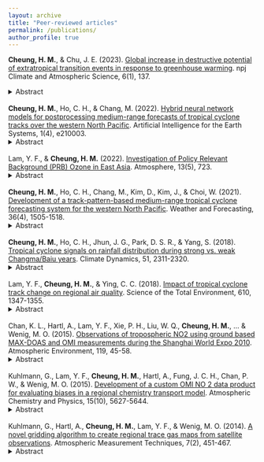 ```yaml
---
layout: archive
title: "Peer-reviewed articles"
permalink: /publications/
author_profile: true
---
```


<b>Cheung, H. M.</b>, & Chu, J. E. (2023). <a href="https://www.nature.com/articles/s41612-023-00470-8" target="_blank">Global increase in destructive potential of extratropical transition events in response to greenhouse warming</a>. npj Climate and Atmospheric Science, 6(1), 137.
<details>
<summary>Abstract</summary>
<sub>When tropical cyclones (TCs) move to the mid-latitudes, they oftentimes undergo extratropical transition (ET) by which they lose their symmetry and warm-core characteristics. Upon transforming into extratropical cyclones (ETCs), they tend to impact larger areas and thus larger populations. In light of the increased TC intensity due to global warming identified in previous studies, here we examine its effect on the frequency and destructiveness of ET events globally using a high-resolution fully coupled Earth System model (0.25° for atmosphere; 0.1° for ocean) prescribed with present-day, doubling, and quadrupling CO2 concentrations. Our findings indicate that ETCs originated from the tropics with higher destructiveness (indicated by integrated kinetic energy) become more frequent in response to greenhouse warming, although the number of ET events does not change significantly. The key factor in the change in the destructiveness of ETCs is the increase in wind speed and the high-wind area at ET. Despite the uncertainty in the Northern Hemisphere, our results underscore the necessity for climate resilience in the mid-latitudes against global warming.</sub>
</details>
<br>
<b>Cheung, H. M.</b>, Ho, C. H., & Chang, M. (2022). <a href="https://journals.ametsoc.org/view/journals/aies/1/4/AIES-D-21-0003.1.xml" target="_blank">Hybrid neural network models for postprocessing medium-range forecasts of tropical cyclone tracks over the western North Pacific</a>. Artificial Intelligence for the Earth Systems, 1(4), e210003.
<details>
<summary>Abstract</summary>
<sub>Tropical cyclone (TC) track forecasts derived from dynamical models inherit their errors. In this study, a neural network (NN) algorithm was proposed for postprocessing TC tracks predicted by the Global Ensemble Forecast System (GEFS) for lead times of 2, 4, 5, and 6 days over the western North Pacific. The hybrid NN is a combination of three NN classes: 1) convolutional NN that extracts spatial features from GEFS fields; 2) multilayer perceptron, which processes TC positions predicted by GEFS; and 3) recurrent NN that handles information from previous time steps. A dataset of 204 TCs (6744 samples), which were formed from 1985 to 2019 (June–October) and survived for at least six days, was separated into various track patterns. TCs in each track pattern were distributed uniformly to validation and test dataset, in which each contained 10% TCs of the entire dataset, and the remaining 80% were allocated to the training dataset. Two NN architectures were developed, with and without a shortcut connection. Feature selection and hyperparameter tuning were performed to improve model performance. The results present that mean track error and dispersion could be reduced, particularly with the shortcut connection, which also corrected the systematic speed and direction bias of GEFS. Although a reduction in mean track error was not achieved by the NNs for every forecast lead time, improvement can be foreseen upon calibration for reducing overfitting, and the performance encourages further development in the present application.</sub>
</details>
<br>
Lam, Y. F., & <b>Cheung, H. M.</b> (2022). <a href="https://www.mdpi.com/2073-4433/13/5/723" target="_blank">Investigation of Policy Relevant Background (PRB) Ozone in East Asia</a>. Atmosphere, 13(5), 723.
<details>
<summary>Abstract</summary>
<sub>The concept of Policy Relevant Background (PRB) ozone has emerged in recent years to address the air quality baseline on the theoretical limits of air pollution controls. In this study, the influence of Long-range Transport (LRT) of air pollutants from North America and the effect of Stratosphere-Troposphere Transport (STT) on PRB ozone was investigated using GEOS-Chem coupled WRF-CMAQ modelling system. Four distinct seasons in 2006 were simulated to understand better the seasonal and geographical impacts of these externalities on PRB ozone over East Asia (EA). Overall, the LRT impact from North America has been found to be ~0.54 ppbv, while the maximum impacts were found at the mountain stations with values of 2.3 ppbv, 3.3 ppbv, 2.3 ppbv, and 3.0 ppbv for January, April, July, and October, respectively. In terms of PRB ozone, the effect of STT has enhanced the surface background ozone by ~3.0 ppbv, with a maximum impact of 7.8 ppbv found in the northeastern part of East Asia (near Korea and Japan). Springtime (i.e., April) has the most vital STT signals caused by relatively cold weather and unstable atmospheric condition resulting from the transition of the monsoon season. The simulated PRB ozone based on the mean values of the maximum daily 8-h average (MDA8) is 53 ppbv for spring (April) and 22 ppbv for summer (July). Up to ~1.0 ppbv and ~2.2 ppbv of MDA8 ozone were attributed to LRT and STT, respectively. Among the selected cities, Beijing and Guangzhou have received the most substantial anthropogenic enhancement in MDA8 ozone in summer, ranging from 40.0 ppbv to 56.0 ppbv.</sub>
</details>
<br>
<b>Cheung, H. M.</b>, Ho, C. H., Chang, M., Kim, D., Kim, J., & Choi, W. (2021). <a href="https://doi.org/10.1175/WAF-D-20-0102.1" target="_blank">Development of a track-pattern-based medium-range tropical cyclone forecasting system for the western North Pacific</a>. Weather and Forecasting, 36(4), 1505-1518.
<details>
<summary>Abstract</summary>
<sub>Despite tremendous advancements in dynamical models for weather forecasting, statistical models continue to offer various possibilities for tropical cyclone (TC) track forecasting. Herein, a track-pattern-based approach was developed to predict a TC track for a lead time of 6–8 days over the western North Pacific (WNP), utilizing historical tracks in conjunction with dynamical forecasts. It is composed of four main steps: 1) clustering historical tracks similar to that of an operational 5-day forecast in their early phase into track patterns, and calculating the daily mean environmental fields (500-hPa geopotential height and steering flow) associated with each track; 2) deriving the two environmental variables forecasted by dynamical models; 3) evaluating pattern correlation coefficients between the two environmental fields from step 1 and those from dynamical model for a lead times of 6–8 days; and 4) producing the final track forecast based on relative frequency maps obtained from the historical tracks in step 1 and the pattern correlation coefficients obtained from step 3. TCs that formed in the WNP and lasted for at least 7 days, during the 9-yr period 2011–19 were selected to verify the resulting track-pattern-based forecasts. In addition to the performance comparable to dynamical models under certain conditions, the track-pattern-based model is inexpensive, and can consistently produce forecasts over large latitudinal or longitudinal ranges. Machine learning techniques can be implemented to incorporate nonlinearity in the present model for improving medium-range track forecasts.</sub>
</details>
<br>
<b>Cheung, H. M.</b>, Ho, C. H., Jhun, J. G., Park, D. S. R., & Yang, S. (2018). <a href="https://doi.org/10.1007/s00382-017-4014-1" target="_blank">Tropical cyclone signals on rainfall distribution during strong vs. weak Changma/Baiu years</a>. Climate Dynamics, 51, 2311-2320.
<details>
<summary>Abstract</summary>
<sub>The spatiotemporal distribution of summer rainfall is diverse in origin, namely tropical cyclones (TCs) and quasi-stationary monsoon frontal systems. Here, the contribution of TCs to summer rainfall is singled out for the years of strong vs. weak Changma/Baiu, which is represented by the leading mode of the variability in total rainfall over East Asia (20°–45°N, 105°–150°E) during the summers (July and August) of 1979–2014. Analyzing rain gauge based rainfall and TC best track data indicates that the difference in TC-induced rainfall between strong and weak Changma/Baiu years exhibits distinctive subseasonal evolution from that in non-TC-induced rainfall. A deficit in TC-induced rainfall is mainly observed over eastern China and Taiwan, where a surplus in non-TC-induced rainfall exists. This opposite relationship between the difference in TC-induced and non-TC-induced rainfalls, which is associated with westward extensions of the subtropical high and associated westerlies over the East China Sea, implies that the variations of TC-induced rainfall and non-TC-induced rainfall partly offset each other in certain regions of East Asia. For heavy rainfall (> 50 mm day−1), similar features are observed in the whole East Asia region. The variability of total heavy rainfall is dominated by non-TC-induced rainfall, except for the Yangtze River Valley where the variability of TC-induced rainfall cancels out that of non-TC-induced rainfall.</sub>
</details>
<br>
Lam, Y. F., <b>Cheung, H. M.</b>, & Ying, C. C. (2018). <a href="https://doi.org/10.1016/j.scitotenv.2017.08.100" target="_blank">Impact of tropical cyclone track change on regional air quality</a>. Science of the Total Environment, 610, 1347-1355.
<details>
<summary>Abstract</summary>
<sub>There has been an increase in tropical cyclones (TCs) in the western North Pacific (WNP) that traverse with a northward recurving track towards East Asia and a decrease in TC tracks entering the South China Sea (SCS) in the past few decades. To investigate the potential impact of the prevailing TC track change on Hong Kong air quality, an analysis has been carried out based on historical data (1991 to 2010) of TC tracks and air quality. Compared to TCs in other regions, TCs in the vicinity of Taiwan (Region 2, R2) have the greatest impact on Hong Kong air quality due to regional transport of air pollutants from the highly industrialized Pearl River Delta (PRD). In the last twenty years, the number of days with TCs in R2 (May to October) has increased by 45% from 111 days in the period 1991–2000 to 161 days in 2001–2010, during which there was an increase in yearly TC-related pollution episodes of approximately 3 episodes per year in Hong Kong. The enhancement of mean O3 concentration due to TCs in R2 is reported as 82% (~ 50.8 μg/m3 at a rural station) and 58% (~ 16.8 μg/m3 at an urban station) higher than the summer averages. A similar enhancement is also observed for PM10 (called RSP) and SO2 with an average of 70% (i.e., 22.2 μg/m3) and 100% (i.e., 15.2 μg/m3) increases, respectively. Overall, the 20 years of historical data show that the O3 concentrations on the TC-affected days are increasing at the estimated rates of 0.5 μg/m3 and 2.6 μg/m3 per year, respectively, in the urban and remote areas, which are significantly higher than the increase of 0.3 μg/m3 and 0.4 μg/m3 per year in the average summer concentrations.</sub>
</details>
<br>
Chan, K. L., Hartl, A., Lam, Y. F., Xie, P. H., Liu, W. Q., <b>Cheung, H. M.</b>, ... & Wenig, M. O. (2015). <a href="https://doi.org/10.1016/j.atmosenv.2015.08.041" target="_blank">Observations of tropospheric NO2 using ground based MAX-DOAS and OMI measurements during the Shanghai World Expo 2010</a>. Atmospheric Environment, 119, 45-58. 
<details>
<summary>Abstract</summary>
<sub>During the Shanghai World Expo 2010 ground based Multi-Axis Differential Optical Absorption Spectroscopy (MAX-DOAS) measurements of tropospheric nitrogen dioxide (NO2) were performed to investigate the effects of emission control measures during that time. In this study we measured NO2 using four identical MAX-DOAS instruments in Shanghai from April 2009 to November 2010. We combined our MAX-DOAS data, the Ozone Monitoring Instrument (OMI) satellite observations and meteorological information from the National Centers for Environmental Prediction final reanalysis data (NCEP FNL) in order to investigate the spatial distribution of NO2 over Shanghai and the effects of emission control measures during the Expo. In general, the comparison of cloud screened MAX-DOAS data and OMI observations are in good correlation (Pearson correlation coefficient between 0.67 and 0.93 for the four measurement stations). In addition, we compared the MAX-DOAS and OMI NO2 data from the Shanghai Expo in 2010 to the same time of the year in 2009. The results show that the NO2 columns were reduced up to ∼ 30% in the area of central Shanghai during the Expo but no significant reduction of NO2 levels was found in the nearby industrial area. The overall NO2 reduction from May, July and September 2010 ranged from 7.5% to 14.5%, which is comparable to observations in previous studies. Our results revealed that the NO2 reduction was mainly achieved by emission control policies on transportation sources in the city rather than the controls from nearby provinces.</sub>
</details>
<br>
Kuhlmann, G., Lam, Y. F., <b>Cheung, H. M.</b>, Hartl, A., Fung, J. C. H., Chan, P. W., & Wenig, M. O. (2015). <a href="https://doi.org/10.5194/acp-15-5627-2015" target="_blank">Development of a custom OMI NO 2 data product for evaluating biases in a regional chemistry transport model</a>. Atmospheric Chemistry and Physics, 15(10), 5627-5644.
<details>
<summary>Abstract</summary>
<sub>In this paper, we present the custom Hong Kong NO2 retrieval (HKOMI) for the Ozone Monitoring Instrument (OMI) on board the Aura satellite which was used to evaluate a high-resolution chemistry transport model (CTM) (3 km × 3 km spatial resolution). The atmospheric chemistry transport was modelled in the Pearl River Delta (PRD) region in southern China by the Models-3 Community Multiscale Air Quality (CMAQ) modelling system from October 2006 to January 2007. In the HKOMI NO2 retrieval, tropospheric air mass factors (AMFs) were recalculated using high-resolution ancillary parameters of surface reflectance, a priori NO2 and aerosol profiles, of which the latter two were taken from the CMAQ simulation. We tested the influence of the ancillary parameters on the data product using four different aerosol parametrizations. Ground-level measurements by the PRD Regional Air Quality Monitoring (RAQM) network were used as additional independent measurements.

The HKOMI retrieval increases estimated tropospheric NO2 vertical column densities (VCD) by (+31 ± 38)%, when compared to NASA's standard product (OMNO2-SP), and improves the normalized mean bias (NMB) between satellite and ground observations by 26 percentage points from −41 to −15%. The individual influences of the parameters are (+11.4 ± 13.4)% for NO2 profiles, (+11.0 ± 20.9)% for surface reflectance and (+6.0 ± 8.4)% for the best aerosol parametrization. The correlation coefficient r is low between ground and satellite observations (r = 0.35). The low r and the remaining NMB can be explained by the low model performance and the expected differences when comparing point measurements with area-averaged satellite observations.
The correlation between CMAQ and the RAQM network is low (r ≈ 0.3) and the model underestimates the NO2 concentrations in the northwestern model domain (Foshan and Guangzhou). We compared the CMAQ NO2 time series of the two main plumes with our best OMI NO2 data set (HKOMI-4). The model overestimates the NO2 VCDs by about 15% in Hong Kong and Shenzhen, while the correlation coefficient is satisfactory (r = 0.56). In Foshan and Guangzhou, the correlation is low (r = 0.37) and the model underestimates the VCDs strongly (NMB = −40%). In addition, we estimated that the OMI VCDs are also underestimated by about 10 to 20% in Foshan and Guangzhou because of the influence of the model parameters on the AMFs.
In this study, we demonstrate that the HKOMI NO2 retrieval reduces the bias of the satellite observations and how the data set can be used to study the magnitude of NO2 concentrations in a regional model at high spatial resolution of 3 × 3 km2. The low bias was achieved with recalculated AMFs using updated surface reflectance, aerosol profiles and NO2 profiles. Since unbiased concentrations are important, for example, in air pollution studies, the results of this paper can be very helpful in future model evaluation studies.</sub>
</details>
<br>
Kuhlmann, G., Hartl, A., <b>Cheung, H. M.</b>, Lam, Y. F., & Wenig, M. O. (2014). <a href="https://doi.org/10.5194/amt-7-451-2014" target="_blank">A novel gridding algorithm to create regional trace gas maps from satellite observations</a>. Atmospheric Measurement Techniques, 7(2), 451-467.
<details>
<summary>Abstract</summary>
<sub>The recent increase in spatial resolution for satellite instruments has made it feasible to study distributions of trace gas column densities on a regional scale. For this application a new gridding algorithm was developed to map measurements from the instrument's frame of reference (level 2) onto a longitude–latitude grid (level 3). The algorithm is designed for the Ozone Monitoring Instrument (OMI) and can easily be employed for similar instruments – for example, the upcoming TROPOspheric Monitoring Instrument (TROPOMI). Trace gas distributions are reconstructed by a continuous parabolic spline surface. The algorithm explicitly considers the spatially varying sensitivity of the sensor resulting from the instrument function. At the swath edge, the inverse problem of computing the spline coefficients is very sensitive to measurement errors and is regularised by a second-order difference matrix. Since this regularisation corresponds to the penalty term for smoothing splines, it similarly attenuates the effect of measurement noise over the entire swath width. Monte Carlo simulations are conducted to study the performance of the algorithm for different distributions of trace gas column densities. The optimal weight of the penalty term is found to be proportional to the measurement uncertainty and the width of the instrument function. A comparison with an established gridding algorithm shows improved performance for small to moderate measurement errors due to better parametrisation of the distribution. The resulting maps are smoother and extreme values are more accurately reconstructed. The performance improvement is further illustrated with high-resolution distributions obtained from a regional chemistry model. The new algorithm is applied to tropospheric NO2 column densities measured by OMI. Examples of regional NO2 maps are shown for densely populated areas in China, Europe and the United States of America. This work demonstrates that the newly developed gridding algorithm improves regional trace gas maps; its application could be very helpful for the study of satellite-derived trace gas distributions.</sub>
</details>
